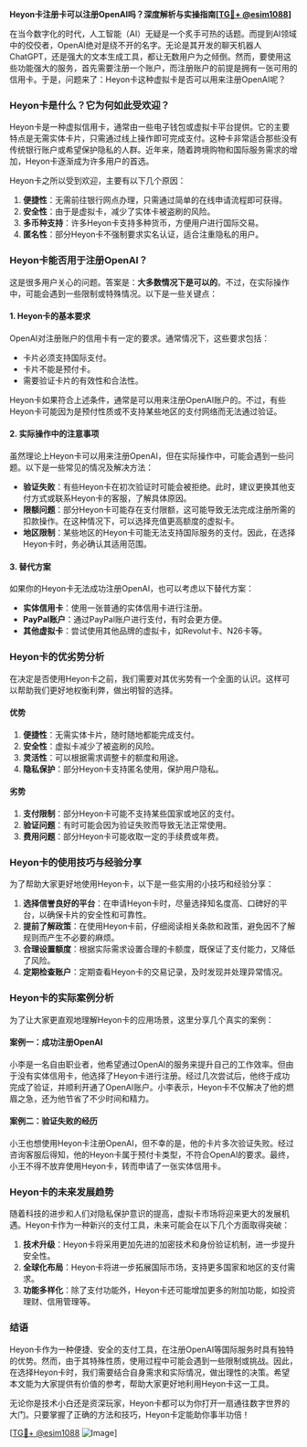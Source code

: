 **Heyon卡注册卡可以注册OpenAI吗？深度解析与实操指南[[TG💪+ @esim1088](https://t.me/s/esim1088)]**

在当今数字化的时代，人工智能（AI）无疑是一个炙手可热的话题。而提到AI领域中的佼佼者，OpenAI绝对是绕不开的名字。无论是其开发的聊天机器人ChatGPT，还是强大的文本生成工具，都让无数用户为之倾倒。然而，要使用这些功能强大的服务，首先需要注册一个账户，而注册账户的前提是拥有一张可用的信用卡。于是，问题来了：Heyon卡这种虚拟卡是否可以用来注册OpenAI呢？

### Heyon卡是什么？它为何如此受欢迎？

Heyon卡是一种虚拟信用卡，通常由一些电子钱包或虚拟卡平台提供。它的主要特点是无需实体卡片，只需通过线上操作即可完成支付。这种卡非常适合那些没有传统银行账户或希望保护隐私的人群。近年来，随着跨境购物和国际服务需求的增加，Heyon卡逐渐成为许多用户的首选。

Heyon卡之所以受到欢迎，主要有以下几个原因：

1. **便捷性**：无需前往银行网点办理，只需通过简单的在线申请流程即可获得。
2. **安全性**：由于是虚拟卡，减少了实体卡被盗刷的风险。
3. **多币种支持**：许多Heyon卡支持多种货币，方便用户进行国际交易。
4. **匿名性**：部分Heyon卡不强制要求实名认证，适合注重隐私的用户。

### Heyon卡能否用于注册OpenAI？

这是很多用户关心的问题。答案是：**大多数情况下是可以的**。不过，在实际操作中，可能会遇到一些限制或特殊情况。以下是一些关键点：

#### 1. Heyon卡的基本要求
OpenAI对注册账户的信用卡有一定的要求。通常情况下，这些要求包括：
- 卡片必须支持国际支付。
- 卡片不能是预付卡。
- 需要验证卡片的有效性和合法性。

Heyon卡如果符合上述条件，通常是可以用来注册OpenAI账户的。不过，有些Heyon卡可能因为是预付性质或不支持某些地区的支付网络而无法通过验证。

#### 2. 实际操作中的注意事项
虽然理论上Heyon卡可以用来注册OpenAI，但在实际操作中，可能会遇到一些问题。以下是一些常见的情况及解决方法：

- **验证失败**：有些Heyon卡在初次验证时可能会被拒绝。此时，建议更换其他支付方式或联系Heyon卡的客服，了解具体原因。
- **限额问题**：部分Heyon卡可能存在支付限额，这可能导致无法完成注册所需的扣款操作。在这种情况下，可以选择充值更高额度的虚拟卡。
- **地区限制**：某些地区的Heyon卡可能无法支持国际服务的支付。因此，在选择Heyon卡时，务必确认其适用范围。

#### 3. 替代方案
如果你的Heyon卡无法成功注册OpenAI，也可以考虑以下替代方案：
- **实体信用卡**：使用一张普通的实体信用卡进行注册。
- **PayPal账户**：通过PayPal账户进行支付，有时会更方便。
- **其他虚拟卡**：尝试使用其他品牌的虚拟卡，如Revolut卡、N26卡等。

### Heyon卡的优劣势分析

在决定是否使用Heyon卡之前，我们需要对其优劣势有一个全面的认识。这样可以帮助我们更好地权衡利弊，做出明智的选择。

#### 优势
1. **便捷性**：无需实体卡片，随时随地都能完成支付。
2. **安全性**：虚拟卡减少了被盗刷的风险。
3. **灵活性**：可以根据需求调整卡的额度和用途。
4. **隐私保护**：部分Heyon卡支持匿名使用，保护用户隐私。

#### 劣势
1. **支付限制**：部分Heyon卡可能不支持某些国家或地区的支付。
2. **验证问题**：有时可能会因为验证失败而导致无法正常使用。
3. **费用问题**：部分Heyon卡可能收取一定的手续费或年费。

### Heyon卡的使用技巧与经验分享

为了帮助大家更好地使用Heyon卡，以下是一些实用的小技巧和经验分享：

1. **选择信誉良好的平台**：在申请Heyon卡时，尽量选择知名度高、口碑好的平台，以确保卡片的安全性和可靠性。
2. **提前了解政策**：在使用Heyon卡前，仔细阅读相关条款和政策，避免因不了解规则而产生不必要的麻烦。
3. **合理设置额度**：根据实际需求设置合理的卡额度，既保证了支付能力，又降低了风险。
4. **定期检查账户**：定期查看Heyon卡的交易记录，及时发现并处理异常情况。

### Heyon卡的实际案例分析

为了让大家更直观地理解Heyon卡的应用场景，这里分享几个真实的案例：

#### 案例一：成功注册OpenAI
小李是一名自由职业者，他希望通过OpenAI的服务来提升自己的工作效率。但由于没有实体信用卡，他选择了Heyon卡进行注册。经过几次尝试后，他终于成功完成了验证，并顺利开通了OpenAI账户。小李表示，Heyon卡不仅解决了他的燃眉之急，还为他节省了不少时间和精力。

#### 案例二：验证失败的经历
小王也想使用Heyon卡注册OpenAI，但不幸的是，他的卡片多次验证失败。经过咨询客服后得知，他的Heyon卡属于预付卡类型，不符合OpenAI的要求。最终，小王不得不放弃使用Heyon卡，转而申请了一张实体信用卡。

### Heyon卡的未来发展趋势

随着科技的进步和人们对隐私保护意识的提高，虚拟卡市场将迎来更大的发展机遇。Heyon卡作为一种新兴的支付工具，未来可能会在以下几个方面取得突破：

1. **技术升级**：Heyon卡将采用更加先进的加密技术和身份验证机制，进一步提升安全性。
2. **全球化布局**：Heyon卡将进一步拓展国际市场，支持更多国家和地区的支付需求。
3. **功能多样化**：除了支付功能外，Heyon卡还可能增加更多的附加功能，如投资理财、信用管理等。

### 结语

Heyon卡作为一种便捷、安全的支付工具，在注册OpenAI等国际服务时具有独特的优势。然而，由于其特殊性质，使用过程中可能会遇到一些限制或挑战。因此，在选择Heyon卡时，我们需要结合自身需求和实际情况，做出理性的决策。希望本文能为大家提供有价值的参考，帮助大家更好地利用Heyon卡这一工具。

无论你是技术小白还是资深玩家，Heyon卡都可以为你打开一扇通往数字世界的大门。只要掌握了正确的方法和技巧，Heyon卡定能助你事半功倍！

[[TG💪+ @esim1088](https://t.me/s/esim1088) ![Image](https://i.postimg.cc/4NQfJmqS/Snipaste-2025-05-13-00-14-12.png)]